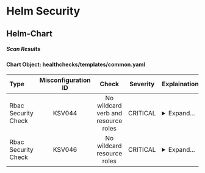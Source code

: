 # Helm Security

## Helm-Chart

##### Scan Results

#### Chart Object: healthchecks/templates/common.yaml
    

      
| Type         |    Misconfiguration ID   |   Check  |  Severity |                   Explaination                   | Links  |
|:----------------|:------------------:|:-----------:|:------------------:|-----------------------------------------|-----------------------------------------|
| Rbac Security Check         |    KSV044   |   No wildcard verb and resource roles  |  CRITICAL | <details><summary>Expand...</summary> Check whether role permits wildcard verb on wildcard resource <br> <hr> <br> Role permits wildcard verb on wildcard resource </details>| <details><summary>Expand...</summary><a href="https://kubernetes.io/docs/concepts/security/rbac-good-practices/">https://kubernetes.io/docs/concepts/security/rbac-good-practices/</a><br><a href="https://avd.aquasec.com/misconfig/ksv044">https://avd.aquasec.com/misconfig/ksv044</a><br></details>  |
| Rbac Security Check         |    KSV046   |   No wildcard resource roles  |  CRITICAL | <details><summary>Expand...</summary> Check whether role permits specific verb on wildcard resources <br> <hr> <br> Role permits specific verb on wildcard resource </details>| <details><summary>Expand...</summary><a href="https://kubernetes.io/docs/concepts/security/rbac-good-practices/">https://kubernetes.io/docs/concepts/security/rbac-good-practices/</a><br><a href="https://avd.aquasec.com/misconfig/ksv046">https://avd.aquasec.com/misconfig/ksv046</a><br></details>  |
